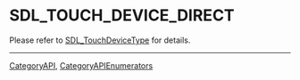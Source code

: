# SDL_TOUCH_DEVICE_DIRECT

Please refer to [SDL_TouchDeviceType](SDL_TouchDeviceType) for details.

----
[CategoryAPI](CategoryAPI), [CategoryAPIEnumerators](CategoryAPIEnumerators)

